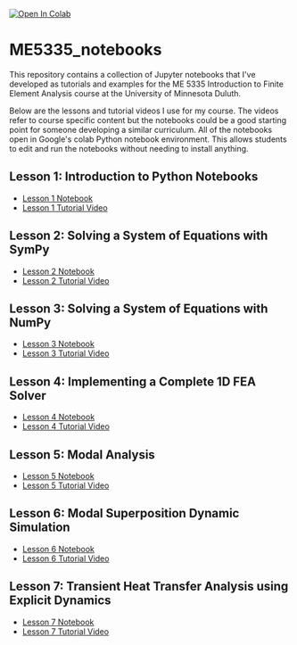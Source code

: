 [![Open In Colab](https://colab.research.google.com/assets/colab-badge.svg)](https://colab.research.google.com/github/mgreminger/ME5335_notebooks/blob/master/)

# ME5335_notebooks
This repository contains a collection of Jupyter notebooks that I've developed as tutorials and examples for the ME 5335 Introduction to Finite Element Analysis course at the University of Minnesota Duluth. 

Below are the lessons and tutorial videos I use for my course. The videos refer to course specific content but the notebooks could be a good starting point for someone developing a similar curriculum. All of the notebooks open in Google's colab Python notebook environment. This allows students to edit and run the notebooks without needing to install anything.

## Lesson 1: Introduction to Python Notebooks
* [Lesson 1 Notebook](https://colab.research.google.com/github/mgreminger/ME5335_notebooks/blob/master/python_notebook_tutorial.ipynb)
* [Lesson 1 Tutorial Video](https://youtu.be/UKcNBFiIGaQ)

## Lesson 2: Solving a System of Equations with SymPy
* [Lesson 2 Notebook](https://colab.research.google.com/github/mgreminger/ME5335_notebooks/blob/master/sympy_example_partially_completed.ipynb)
* [Lesson 2 Tutorial Video](https://youtu.be/7VuA0-NBXcc)

## Lesson 3: Solving a System of Equations with NumPy
* [Lesson 3 Notebook](https://colab.research.google.com/github/mgreminger/ME5335_notebooks/blob/master/numpy_example_partially_completed.ipynb)
* [Lesson 3 Tutorial Video](https://youtu.be/EQ5VLo8M434)

## Lesson 4: Implementing a Complete 1D FEA Solver
* [Lesson 4 Notebook](https://colab.research.google.com/github/mgreminger/ME5335_notebooks/blob/master/extension_due_to_weight_partially_completed.ipynb)
* [Lesson 4 Tutorial Video](https://youtu.be/PEU-88ekxiA)

## Lesson 5: Modal Analysis
* [Lesson 5 Notebook](https://colab.research.google.com/github/mgreminger/ME5335_notebooks/blob/master/modal_analysis.ipynb)
* [Lesson 5 Tutorial Video](https://youtu.be/N3MncGTTdCU)

## Lesson 6: Modal Superposition Dynamic Simulation
* [Lesson 6 Notebook](https://colab.research.google.com/github/mgreminger/ME5335_notebooks/blob/master/HW6_empty.ipynb)
* [Lesson 6 Tutorial Video](https://youtu.be/MYc-Dh_wpSI)

## Lesson 7: Transient Heat Transfer Analysis using Explicit Dynamics
* [Lesson 7 Notebook](https://colab.research.google.com/github/mgreminger/ME5335_notebooks/blob/master/lecture_transient_heat_transfer_example.ipynb)
* [Lesson 7 Tutorial Video](https://youtu.be/OD9uz3cZbWo)
